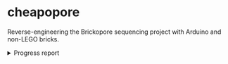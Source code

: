 # cheapopore
Reverse-engineering the Brickopore sequencing project with Arduino and non-LEGO bricks.

<details>

<summary>Progress report</summary>

| date       | did      |
| ---------- | ------------- |
| 2024-11-22 | ordered parts off Amazon; cheapest servo I cound find, cheapest color detector I could find, and the cheapest arduino nano knock-off I could find. The goal is to see how low the budget can be. Parts arrived over the span of one week. |
| 2024-11-29 | soldered microcontroller |
| 2024-11-29 | simple servo tutorial from [project hub](https://projecthub.arduino.cc/arduino_uno_guy/the-beginners-guide-to-micro-servos-ae2a30). Implemented in [simple_servo.ino](./tests/simple_servo/simple_servo.ino). |
| 2024-11-29 | button servo tutorial from [arduinogetstarted](https://arduinogetstarted.com/tutorials/arduino-button-servo-motor). Implemented in [button_servo.ino](./tests/button_servo/button_servo.ino). |
| 2024-11-29 | adafruit TCS34725 tutorial from [makersguides](https://www.makerguides.com/tcs34725-rgb-color-sensor-with-arduino/). Implemented in [color_sensor.ino](./tests/color_sensor/color_sensor.ino). |

</details>